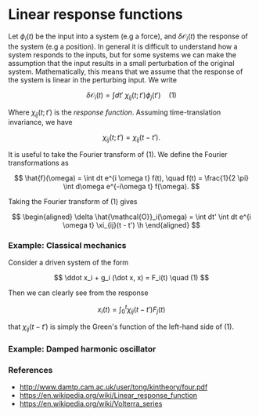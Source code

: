 # Linear response functions

Let $\phi_i(t)$ be the input into a system (e.g a force), and $\delta \mathcal{O}_i(t)$ the response of the system (e.g a position). In general it is difficult to understand how a system responds to the inputs, but for some systems we can make the assumption that the input results in a small perturbation of the original system. Mathematically, this means that we assume that the response of the system is linear in the perturbing input. We write

$$
\delta \mathcal{O}_i(t) = \int dt'\ \chi_{ij} (t ; t') \phi_j(t') \quad (1)
$$

Where $\chi_{ij}(t;t')$ is the *response function*. Assuming time-translation invariance, we have

$$\chi_{ij}(t;t') = \chi_{ij}(t - t').$$

It is useful to take the Fourier transform of (1). We define the Fourier transformations as

$$
\hat{f}(\omega) = \int dt e^{i \omega t} f(t), \quad f(t) = \frac{1}{2 \pi} \int d\omega e^{-i\omega t} f(\omega).
$$

Taking the Fourier transform of (1) gives

$$
\begin{aligned}
\delta \hat{\mathcal{O}}_i(\omega) = \int dt' \int dt e^{i \omega t} \xi_{ij}(t - t') \h
\end{aligned}
$$

### Example: Classical mechanics

Consider a driven system of the form

$$
\ddot x_i + g_i (\dot x, x) = F_i(t) \quad (1)
$$

Then we can clearly see from the response

$$
x_i(t) = \int_0^t \chi_{ij}(t - t') F_j(t)
$$

that $\chi_{ij}(t-t')$ is simply the Green's function of the left-hand side of (1).

### Example:  Damped harmonic oscillator


### References

- http://www.damtp.cam.ac.uk/user/tong/kintheory/four.pdf
- https://en.wikipedia.org/wiki/Linear_response_function
- https://en.wikipedia.org/wiki/Volterra_series
<!--stackedit_data:
eyJoaXN0b3J5IjpbMTY5NDM5NjUzNywyMDQ5MDkzMDhdfQ==
-->